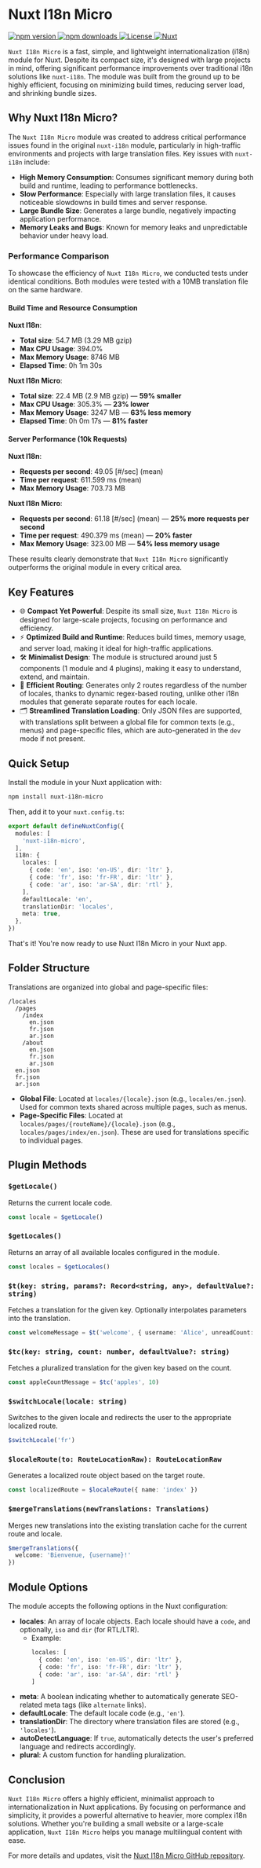 # Nuxt I18n Micro

<div class="links">
    <a href="https://www.npmjs.com/package/nuxt-i18n-micro" target="_blank">
        <img src="https://img.shields.io/npm/v/nuxt-i18n-micro/latest?style=for-the-badge" alt="npm version">
    </a>
    <a href="https://www.npmjs.com/package/nuxt-i18n-micro" target="_blank">
        <img src="https://img.shields.io/npm/dw/nuxt-i18n-micro?style=for-the-badge" alt="npm downloads">
    </a>
    <a href="https://www.npmjs.com/package/nuxt-i18n-micro" target="_blank">
        <img src="https://img.shields.io/npm/l/nuxt-i18n-micro?style=for-the-badge" alt="License">
    </a>
    <a href="https://nuxt.com" target="_blank">
        <img src="https://img.shields.io/badge/Nuxt-020420?logo=nuxt.js&style=for-the-badge" alt="Nuxt">
    </a>
</div>

`Nuxt I18n Micro` is a fast, simple, and lightweight internationalization (i18n) module for Nuxt. Despite its compact size, it's designed with large projects in mind, offering significant performance improvements over traditional i18n solutions like `nuxt-i18n`. The module was built from the ground up to be highly efficient, focusing on minimizing build times, reducing server load, and shrinking bundle sizes.

## Why Nuxt I18n Micro?

The `Nuxt I18n Micro` module was created to address critical performance issues found in the original `nuxt-i18n` module, particularly in high-traffic environments and projects with large translation files. Key issues with `nuxt-i18n` include:

- **High Memory Consumption**: Consumes significant memory during both build and runtime, leading to performance bottlenecks.
- **Slow Performance**: Especially with large translation files, it causes noticeable slowdowns in build times and server response.
- **Large Bundle Size**: Generates a large bundle, negatively impacting application performance.
- **Memory Leaks and Bugs**: Known for memory leaks and unpredictable behavior under heavy load.

### Performance Comparison

To showcase the efficiency of `Nuxt I18n Micro`, we conducted tests under identical conditions. Both modules were tested with a 10MB translation file on the same hardware.

#### Build Time and Resource Consumption

**Nuxt I18n**:
- **Total size**: 54.7 MB (3.29 MB gzip)
- **Max CPU Usage**: 394.0%
- **Max Memory Usage**: 8746 MB
- **Elapsed Time**: 0h 1m 30s

**Nuxt I18n Micro**:
- **Total size**: 22.4 MB (2.9 MB gzip) — **59% smaller**
- **Max CPU Usage**: 305.3% — **23% lower**
- **Max Memory Usage**: 3247 MB — **63% less memory**
- **Elapsed Time**: 0h 0m 17s — **81% faster**

#### Server Performance (10k Requests)

**Nuxt I18n**:
- **Requests per second**: 49.05 [#/sec] (mean)
- **Time per request**: 611.599 ms (mean)
- **Max Memory Usage**: 703.73 MB

**Nuxt I18n Micro**:
- **Requests per second**: 61.18 [#/sec] (mean) — **25% more requests per second**
- **Time per request**: 490.379 ms (mean) — **20% faster**
- **Max Memory Usage**: 323.00 MB — **54% less memory usage**

These results clearly demonstrate that `Nuxt I18n Micro` significantly outperforms the original module in every critical area.

## Key Features

- 🌐 **Compact Yet Powerful**: Despite its small size, `Nuxt I18n Micro` is designed for large-scale projects, focusing on performance and efficiency.
- ⚡ **Optimized Build and Runtime**: Reduces build times, memory usage, and server load, making it ideal for high-traffic applications.
- 🛠 **Minimalist Design**: The module is structured around just 5 components (1 module and 4 plugins), making it easy to understand, extend, and maintain.
- 📏 **Efficient Routing**: Generates only 2 routes regardless of the number of locales, thanks to dynamic regex-based routing, unlike other i18n modules that generate separate routes for each locale.
- 🗂 **Streamlined Translation Loading**: Only JSON files are supported, with translations split between a global file for common texts (e.g., menus) and page-specific files, which are auto-generated in the `dev` mode if not present.

## Quick Setup

Install the module in your Nuxt application with:

```bash
npm install nuxt-i18n-micro
```

Then, add it to your `nuxt.config.ts`:

```typescript
export default defineNuxtConfig({
  modules: [
    'nuxt-i18n-micro',
  ],
  i18n: {
    locales: [
      { code: 'en', iso: 'en-US', dir: 'ltr' },
      { code: 'fr', iso: 'fr-FR', dir: 'ltr' },
      { code: 'ar', iso: 'ar-SA', dir: 'rtl' },
    ],
    defaultLocale: 'en',
    translationDir: 'locales',
    meta: true,
  },
})
```

That's it! You're now ready to use Nuxt I18n Micro in your Nuxt app.

## Folder Structure

Translations are organized into global and page-specific files:

```
/locales
  /pages
    /index
      en.json
      fr.json
      ar.json
    /about
      en.json
      fr.json
      ar.json
  en.json
  fr.json
  ar.json
```

- **Global File**: Located at `locales/{locale}.json` (e.g., `locales/en.json`). Used for common texts shared across multiple pages, such as menus.
- **Page-Specific Files**: Located at `locales/pages/{routeName}/{locale}.json` (e.g., `locales/pages/index/en.json`). These are used for translations specific to individual pages.

## Plugin Methods

### `$getLocale()`
Returns the current locale code.

```typescript
const locale = $getLocale()
```

### `$getLocales()`
Returns an array of all available locales configured in the module.

```typescript
const locales = $getLocales()
```

### `$t(key: string, params?: Record<string, any>, defaultValue?: string)`
Fetches a translation for the given key. Optionally interpolates parameters into the translation.

```typescript
const welcomeMessage = $t('welcome', { username: 'Alice', unreadCount: 5 })
```

### `$tc(key: string, count: number, defaultValue?: string)`
Fetches a pluralized translation for the given key based on the count.

```typescript
const appleCountMessage = $tc('apples', 10)
```

### `$switchLocale(locale: string)`
Switches to the given locale and redirects the user to the appropriate localized route.

```typescript
$switchLocale('fr')
```

### `$localeRoute(to: RouteLocationRaw): RouteLocationRaw`
Generates a localized route object based on the target route.

```typescript
const localizedRoute = $localeRoute({ name: 'index' })
```

### `$mergeTranslations(newTranslations: Translations)`
Merges new translations into the existing translation cache for the current route and locale.

```typescript
$mergeTranslations({
  welcome: 'Bienvenue, {username}!'
})
```

## Module Options

The module accepts the following options in the Nuxt configuration:

- **locales**: An array of locale objects. Each locale should have a `code`, and optionally, `iso` and `dir` (for RTL/LTR).
  - Example:
    ```typescript
    locales: [
      { code: 'en', iso: 'en-US', dir: 'ltr' },
      { code: 'fr', iso: 'fr-FR', dir: 'ltr' },
      { code: 'ar', iso: 'ar-SA', dir: 'rtl' }
    ]
    ```
- **meta**: A boolean indicating whether to automatically generate SEO-related meta tags (like `alternate` links).
- **defaultLocale**: The default locale code (e.g., `'en'`).
- **translationDir**: The directory where translation files are stored (e.g., `'locales'`).
- **autoDetectLanguage**: If `true`, automatically detects the user's preferred language and redirects accordingly.
- **plural**: A custom function for handling pluralization.

## Conclusion

`Nuxt I18n Micro` offers a highly efficient, minimalist approach to internationalization in Nuxt applications. By focusing on performance and simplicity, it provides a powerful alternative to heavier, more complex i18n solutions. Whether you're building a small website or a large-scale application, `Nuxt I18n Micro` helps you manage multilingual content with ease.

For more details and updates, visit the [Nuxt I18n Micro GitHub repository](https://github.com/s00d/nuxt-i18n-micro).
